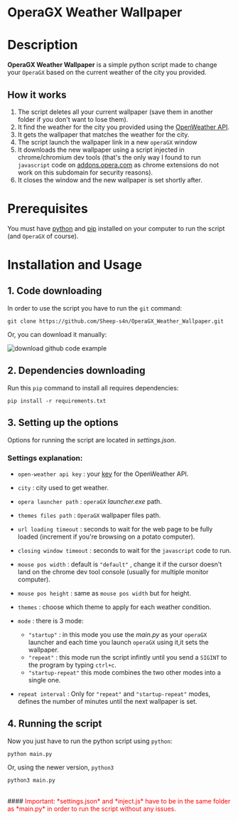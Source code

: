 # OperaGX Weather Wallpaper 

# Description
**OperaGX Weather Wallpaper** is a simple python script made to change your `OperaGX` based on the current weather of the city you provided.

## How it works
1. The script deletes all your current wallpaper (save them in another folder if you don't want to lose them).
2. It find the weather for the city you provided using the [OpenWeather API](https://openweathermap.org/api).
3. It gets the wallpaper that matches the weather for the city.
4. The script launch the wallpaper link in a new `operaGX` window 
5. It downloads the new wallpaper using a script injected in chrome/chromium dev tools (that's the only way I found to run `javascript` code on [addons.opera.com](https://addons.opera.com/) as chrome extensions do not work on this subdomain for security reasons).
6. It closes the window and the new wallpaper is set shortly after.

# Prerequisites
You must have [python](https://www.python.org/downloads/) and [pip](https://pip.pypa.io/en/stable/cli/pip_download/) installed on your computer to run the script (and `OperaGX` of course).

# Installation and Usage
## 1. Code downloading
In order to use the script you have to run the `git` command:
```
git clone https://github.com/Sheep-s4n/OperaGX_Weather_Wallpaper.git
```
Or, you can download it manually:

![download github code example](https://i.ibb.co/PxTNd4W/image.png)
## 2. Dependencies downloading
Run this `pip` command to install all requires dependencies:
```
pip install -r requirements.txt
```
## 3. Setting up the options
Options for running the script are located in *settings.json*.
### Settings explanation:

- `open-weather api key` : your [key](https://home.openweathermap.org/api_keys) for the OpenWeather API.

- `city` : city used to get weather.

- `opera launcher path` : `operaGX` *launcher.exe* path.

- `themes files path` : `OperaGX` wallpaper files path.

- `url loading timeout` : seconds to wait for the web page to be fully loaded (increment if you're browsing on a potato computer).

- `closing window timeout` : seconds to wait for the `javascript` code to run.

- `mouse pos width` : default is `"default"` , change it if the cursor doesn't land on the chrome dev tool console (usually for multiple monitor computer).

- `mouse pos height` : same as `mouse pos width` but for height.

- `themes` : choose which theme to apply for each weather condition.

- `mode` : there is 3 mode:
	- `"startup"` : in this mode you use the *main.py* as your `operaGX` launcher and each time you launch `operaGX` using it,it sets the wallpaper.
    - `"repeat"` : this mode run the script infintly until you send a `SIGINT` to the program by typing `ctrl+c`.
    - `"startup-repeat"` this mode combines the two other modes into a single one.

- `repeat interval` : Only for `"repeat"` and `"startup-repeat"` modes, defines the number of minutes until the next wallpaper is set.

## 4. Running the script
Now you just have to run the python script using `python`:
```
python main.py
```
Or, using the newer version, `python3`
```
python3 main.py
```
<br>
#### <span style="color: red;">Important: *settings.json* and *inject.js* have to be in the same folder as *main.py* in order to run the script without any issues.</span>